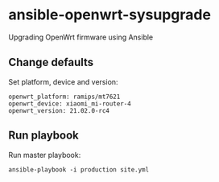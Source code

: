 # ansible-openwrt-sysupgrade
Upgrading OpenWrt firmware using Ansible

## Change defaults
Set platform, device and version:
```
openwrt_platform: ramips/mt7621
openwrt_device: xiaomi_mi-router-4
openwrt_version: 21.02.0-rc4
```

## Run playbook
Run master playbook:
```
ansible-playbook -i production site.yml
```
